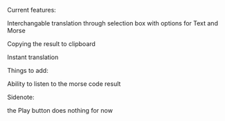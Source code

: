 Current features:

Interchangable translation through selection box with options for Text and Morse

Copying the result to clipboard 

Instant translation 


Things to add:

  Ability to listen to the morse code result 


Sidenote:

the Play button does nothing for now
